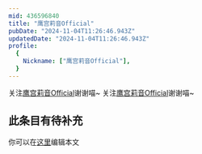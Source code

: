 ```yaml
---
mid: 436596840
title: "鹰宫莉音Official"
pubDate: "2024-11-04T11:26:46.943Z"
updatedDate: "2024-11-04T11:26:46.943Z"
profile:
  {
    Nickname: ["鹰宫莉音Official"],
  }
---
```


关注[鹰宫莉音Official](https://space.bilibili.com/436596840)谢谢喵~ 关注[鹰宫莉音Official](https://space.bilibili.com/436596840)谢谢喵~

## 此条目有待补充
你可以在[这里](https://github.com/Yuhanawa/VTuber.ICU-Content/edit/master/v/鹰宫莉音Official/index.md)编辑本文
